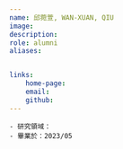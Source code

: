 ```yaml
---
name: 邱菀萱, WAN-XUAN, QIU
image: 
description: 
role: alumni
aliases:


links:
    home-page: 
    email: 
    github: 
---
```

    - 研究領域： 
	- 畢業於：2023/05

